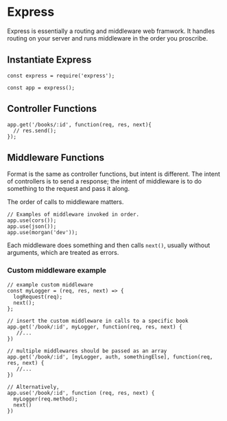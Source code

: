# Express

Express is essentially a routing and middleware web framwork. It handles routing on your server and runs middleware in the order you proscribe.

## Instantiate Express

```
const express = require('express');

const app = express();
```

## Controller Functions

```
app.get('/books/:id', function(req, res, next){
  // res.send();
});
```

## Middleware Functions

Format is the same as controller functions, but intent is different. The intent of controllers is to send a response; the intent of middleware is to do something to the request and pass it along.

The order of calls to middleware matters. 
```
// Examples of middleware invoked in order.
app.use(cors());
app.use(json());
app.use(morgan('dev'));
```

Each middleware does something and then calls `next()`, usually without arguments, which are treated as errors.

### Custom middleware example
```
// example custom middleware
const myLogger = (req, res, next) => {
  logRequest(req);
  next();
};

// insert the custom middleware in calls to a specific book
app.get('/book/:id', myLogger, function(req, res, next) {
   //...
})

// multiple middlewares should be passed as an array
app.get('/book/:id', [myLogger, auth, somethingElse], function(req, res, next) {
   //...
})

// Alternatively, 
app.use('/book/:id', function (req, res, next) {
  myLogger(req.method);
  next()
})
```
